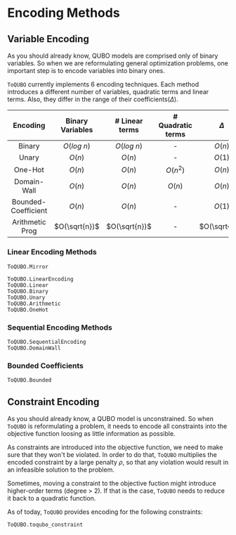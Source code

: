 # Encoding Methods

## Variable Encoding

As you should already know, QUBO models are comprised only of binary variables. So when we are reformulating general optimization problems, one important step is to encode variables into binary ones. 

`ToQUBO` currently implements 6 encoding techniques. Each method introduces a different number of variables, quadratic terms and linear terms. Also, they differ in the range of their coefficients($\Delta$).

| Encoding            | Binary Variables | # Linear terms | # Quadratic terms | $\Delta$ |
|:---------------------:|:------------------:|:----------------:|:-------------------:|:----------:|
| Binary              |  $O(log \ n)$    |  $O(log \ n)$  |      -            | $O(n)$  |
| Unary               |    $O(n)$        |    $O(n)$      |      -            | $O(1)$  |
| One-Hot             |    $O(n)$        |    $O(n)$      |      $O(n^2)$     | $O(n)$  |
| Domain-Wall         |    $O(n)$        |    $O(n)$      |      $O(n)$       | $O(n)$  |
| Bounded-Coefficient |    $O(n)$        |    $O(n)$      |       -           | $O(1)$  |
| Arithmetic Prog     |  $O(\sqrt{n})$   |  $O(\sqrt{n})$ |       -           | $O(\sqrt{n})$  |


### Linear Encoding Methods
```@docs
ToQUBO.Mirror
```

```@docs
ToQUBO.LinearEncoding
ToQUBO.Linear
ToQUBO.Binary
ToQUBO.Unary
ToQUBO.Arithmetic
ToQUBO.OneHot
```

### Sequential Encoding Methods
```@docs
ToQUBO.SequentialEncoding
ToQUBO.DomainWall
```

### Bounded Coefficients
```@docs
ToQUBO.Bounded
```

## Constraint Encoding

As you should already know, a QUBO model is unconstrained. So when `ToQUBO` is reformulating a problem, it needs to encode all constraints into the objective function loosing as little information as possible.

As constraints are introduced into the objective function, we need to make sure that they won't be violated. In order to do that, `ToQUBO` multiplies the encoded constraint by a large penalty $\rho$, so that any violation would result in an infeasible solution to the problem.

Sometimes, moving a constraint to the objective fuction might introduce higher-order terms (degree > 2). If that is the case, `ToQUBO` needs to reduce it back to a quadratic function. 

As of today, `ToQUBO` provides encoding for the following constraints:

```@docs
ToQUBO.toqubo_constraint
```

